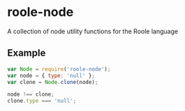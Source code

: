 # roole-node

A collection of node utility functions for the Roole language

## Example

```javascript
var Node = require('roole-node');
var node = { type: 'null' };
var clone = Node.clone(node);

node !== clone;
clone.type === 'null';
```